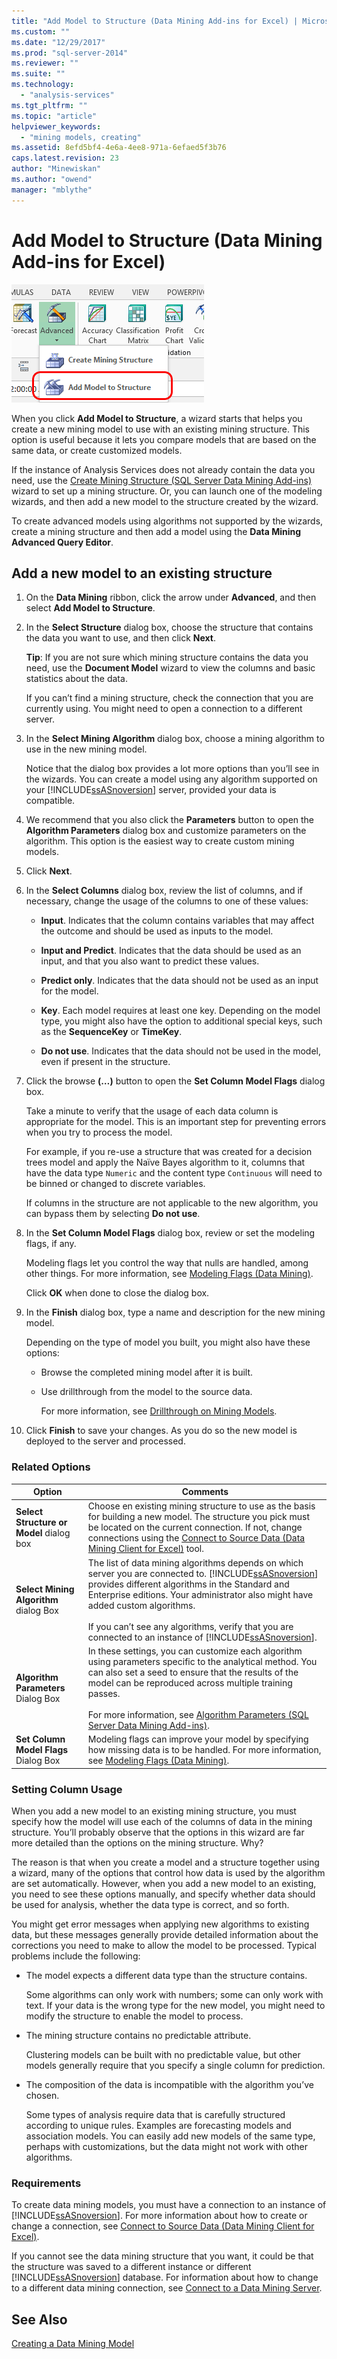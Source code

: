 ```yaml
---
title: "Add Model to Structure (Data Mining Add-ins for Excel) | Microsoft Docs"
ms.custom: ""
ms.date: "12/29/2017"
ms.prod: "sql-server-2014"
ms.reviewer: ""
ms.suite: ""
ms.technology: 
  - "analysis-services"
ms.tgt_pltfrm: ""
ms.topic: "article"
helpviewer_keywords: 
  - "mining models, creating"
ms.assetid: 8efd5bf4-4e6a-4ee8-971a-6efaed5f3b76
caps.latest.revision: 23
author: "Minewiskan"
ms.author: "owend"
manager: "mblythe"
---
```

# Add Model to Structure (Data Mining Add-ins for Excel)
  ![Add Model to Structure button](media/dmc-addmodel.gif "Add Model to Structure button")  
  
 When you click **Add Model to Structure**, a wizard starts that helps you create a new mining model to use with an existing mining structure. This option is useful because it lets you compare models that are based on the same data, or create customized models.  
  
 If the instance of Analysis Services does not already contain the data you need, use the [Create Mining Structure &#40;SQL Server Data Mining Add-ins&#41;](create-mining-structure-sql-server-data-mining-add-ins.md) wizard to set up a mining structure. Or, you can launch one of the modeling wizards, and then add a new model to the structure created by the wizard.  
  
 To create advanced models using algorithms not supported by the wizards, create a mining structure and then add a model using the **Data Mining Advanced Query Editor**.  
  
## Add a new model to an existing structure  
  
1.  On the **Data Mining** ribbon, click the arrow under **Advanced**, and then select **Add Model to Structure**.  
  
2.  In the **Select Structure** dialog box, choose the structure that contains the data you want to use, and then click **Next**.  
  
     **Tip**: If you are not sure which mining structure contains the data you need, use the **Document Model** wizard to view the columns and basic statistics about the data.  
  
     If you can’t find a mining structure, check the connection that you are currently using. You might need to open a connection to a different server.  
  
3.  In the **Select Mining Algorithm** dialog box, choose a mining algorithm to use in the new mining model.  
  
     Notice that the dialog box provides a lot more options than you’ll see in the wizards. You can create a model using any algorithm supported on your [!INCLUDE[ssASnoversion](../includes/ssasnoversion-md.md)] server, provided your data is compatible.  
  
4.  We recommend that you also click the **Parameters** button to open the **Algorithm Parameters** dialog box and customize parameters on the algorithm. This option is the easiest way to create custom mining models.  
  
5.  Click **Next**.  
  
6.  In the **Select Columns** dialog box, review the list of columns, and if necessary, change the usage of the columns to one of these values:  
  
    -   **Input**. Indicates that the column contains variables that may affect the outcome and should be used as inputs to the model.  
  
    -   **Input and Predict**. Indicates that the data should be used as an input, and that you also want to predict these values.  
  
    -   **Predict only**. Indicates that the data should not be used as an input for the model.  
  
    -   **Key**. Each model requires at least one key. Depending on the model type, you might also have the option to additional special keys, such as the **SequenceKey** or **TimeKey**.  
  
    -   **Do not use**. Indicates that the data should not be used in the model, even if present in the structure.  
  
7.  Click the browse **(…)** button to open the **Set Column Model Flags** dialog box.  
  
     Take a minute to verify that the usage of each data column is appropriate for the model. This is an important step for preventing errors when you try to process the model.  
  
     For example, if you re-use a structure that was created for a decision trees model and apply the Naïve Bayes algorithm to it, columns that have the data type `Numeric` and the content type `Continuous` will need to be binned or changed to discrete variables.  
  
     If columns in the structure are not applicable to the new algorithm, you can bypass them by selecting **Do not use**.  
  
8.  In the **Set Column Model Flags** dialog box, review or set the modeling flags, if any.  
  
     Modeling flags let you control the way that nulls are handled, among other things. For more information, see [Modeling Flags &#40;Data Mining&#41;](data-mining/modeling-flags-data-mining.md).  
  
     Click **OK** when done to close the dialog box.  
  
9. In the **Finish** dialog box, type a name and description for the new mining model.  
  
     Depending on the type of model you built, you might also have these options:  
  
    -   Browse the completed mining model after it is built.  
  
    -   Use drillthrough from the model to the source data.  
  
         For more information, see [Drillthrough on Mining Models](data-mining/drillthrough-on-mining-models.md).  
  
10. Click **Finish** to save your changes. As you do so the new model is deployed to the server and processed.  
  
### Related Options  
  
|Option|Comments|  
|------------|--------------|  
|**Select Structure or Model** dialog box|Choose en existing mining structure to use as the basis for building a new model.  The structure you pick must be located on the current connection. If not, change connections using the [Connect to Source Data &#40;Data Mining Client for Excel&#41;](connect-to-source-data-data-mining-client-for-excel.md) tool.|  
|**Select Mining Algorithm** dialog Box|The list of data mining algorithms depends on which server you are connected to. [!INCLUDE[ssASnoversion](../includes/ssasnoversion-md.md)] provides different algorithms in the Standard and Enterprise editions. Your administrator also might have added custom algorithms.<br /><br /> If you can’t see any algorithms, verify that you are connected to an instance of [!INCLUDE[ssASnoversion](../includes/ssasnoversion-md.md)].|  
|**Algorithm Parameters** Dialog Box|In these settings, you can customize each algorithm using parameters specific to the analytical method. You can also set a seed to ensure that the results of the model can be reproduced across multiple training passes.<br /><br /> For more information, see [Algorithm Parameters &#40;SQL Server Data Mining Add-ins&#41;](algorithm-parameters-sql-server-data-mining-add-ins.md).|  
|**Set Column Model Flags** Dialog Box|Modeling flags can improve your model by specifying how missing data is to be handled. For more information, see [Modeling Flags &#40;Data Mining&#41;](data-mining/modeling-flags-data-mining.md).|  
  
###  <a name="Bkmk_mdlcolumn"></a> Setting Column Usage  
 When you add a new model to an existing mining structure, you must specify how the model will use each of the columns of data in the mining structure. You’ll probably observe that the options in this wizard are far more detailed than the options on the mining structure. Why?  
  
 The reason is that when you create a model and a structure together using a wizard, many of the options that control how data is used by the algorithm are set automatically. However, when you add a new model to an existing, you need to see these options manually, and specify whether data should be used for analysis, whether the data type is correct, and so forth.  
  
 You might get error messages when applying new algorithms to existing data, but these messages generally provide detailed information about the corrections you need to make to allow the model to be processed. Typical problems include the following:  
  
-   The model expects a different data type than the structure contains.  
  
     Some algorithms can only work with numbers; some can only work with text. If your data is the wrong type for the new model, you might need to modify the structure to enable the model to process.  
  
-   The mining structure contains no predictable attribute.  
  
     Clustering models can be built with no predictable value, but other models generally require that you specify a single column for prediction.  
  
-   The composition of the data is incompatible with the algorithm you’ve chosen.  
  
     Some types of analysis require data that is carefully structured according to unique rules. Examples are forecasting models and association models. You can easily add new models of the same type, perhaps with customizations, but the data might not work with other algorithms.  
  
### Requirements  
 To create data mining models, you must have a connection to an instance of [!INCLUDE[ssASnoversion](../includes/ssasnoversion-md.md)]. For more information about how to create or change a connection, see [Connect to Source Data &#40;Data Mining Client for Excel&#41;](connect-to-source-data-data-mining-client-for-excel.md).  
  
 If you cannot see the data mining structure that you want, it could be that the structure was saved to a different instance or different [!INCLUDE[ssASnoversion](../includes/ssasnoversion-md.md)] database. For information about how to change to a different data mining connection, see [Connect to a Data Mining Server](connect-to-a-data-mining-server.md).  
  
## See Also  
 [Creating a Data Mining Model](creating-a-data-mining-model.md)   

